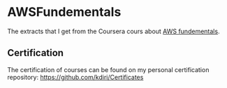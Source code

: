 # AWSFundementals


The extracts that I get from the Coursera cours about [AWS fundementals](https://www.coursera.org/learn/aws-fundamentals-going-cloud-native). 

## Certification

The certification of courses can be found on my personal certification repository: https://github.com/kdiri/Certificates
